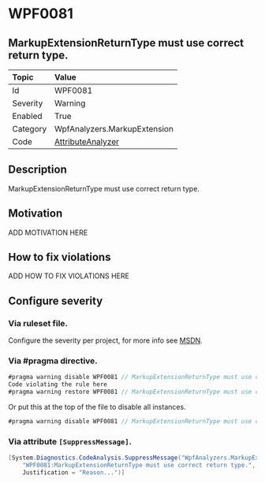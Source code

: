 # WPF0081
## MarkupExtensionReturnType must use correct return type.

| Topic    | Value
| :--      | :--
| Id       | WPF0081
| Severity | Warning
| Enabled  | True
| Category | WpfAnalyzers.MarkupExtension
| Code     | [AttributeAnalyzer]([AttributeAnalyzer](https://github.com/DotNetAnalyzers/WpfAnalyzers/blob/master/WpfAnalyzers/Analyzers/AttributeAnalyzer.cs))

## Description

MarkupExtensionReturnType must use correct return type.

## Motivation

ADD MOTIVATION HERE

## How to fix violations

ADD HOW TO FIX VIOLATIONS HERE

<!-- start generated config severity -->
## Configure severity

### Via ruleset file.

Configure the severity per project, for more info see [MSDN](https://msdn.microsoft.com/en-us/library/dd264949.aspx).

### Via #pragma directive.
```C#
#pragma warning disable WPF0081 // MarkupExtensionReturnType must use correct return type.
Code violating the rule here
#pragma warning restore WPF0081 // MarkupExtensionReturnType must use correct return type.
```

Or put this at the top of the file to disable all instances.
```C#
#pragma warning disable WPF0081 // MarkupExtensionReturnType must use correct return type.
```

### Via attribute `[SuppressMessage]`.

```C#
[System.Diagnostics.CodeAnalysis.SuppressMessage("WpfAnalyzers.MarkupExtension", 
    "WPF0081:MarkupExtensionReturnType must use correct return type.", 
    Justification = "Reason...")]
```
<!-- end generated config severity -->